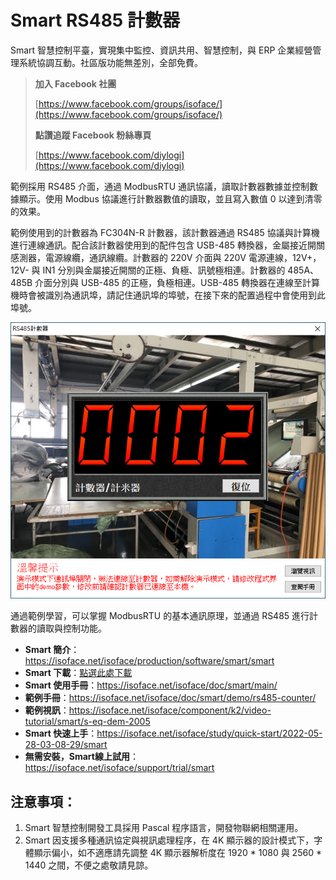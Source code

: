 # Smart RS485 計數器

Smart 智慧控制平臺，實現集中監控、資訊共用、智慧控制，與 ERP 企業經營管理系統協調互動。社區版功能無差別，全部免費。

> **加入 Facebook 社團**
>
> [https://www.facebook.com/groups/isoface/](https://www.facebook.com/groups/isoface/)
> 
> **點讚追蹤 Facebook 粉絲專頁**
> 
> [https://www.facebook.com/diylogi](https://www.facebook.com/diylogi)

範例採用 RS485 介面，通過 ModbusRTU 通訊協議，讀取計數器數據並控制數據顯示。使用 Modbus 協議進行計數器數值的讀取，並且寫入數值 0 以達到清零的效果。

範例使用到的計數器為 FC304N-R 計數器，該計數器通過 RS485 協議與計算機進行連線通訊。配合該計數器使用到的配件包含 USB-485 轉換器，金屬接近開關感測器，電源線纜，通訊線纜。計數器的 220V 介面與 220V 電源連線，12V+，12V- 與 IN1 分別與金屬接近開關的正極、負極、訊號極相連。計數器的 485A、485B 介面分別與 USB-485 的正極，負極相連。USB-485 轉換器在連線至計算機時會被識別為通訊埠，請記住通訊埠的埠號，在接下來的配置過程中會使用到此埠號。

![](images/20220920172735.png)

通過範例學習，可以掌握 ModbusRTU 的基本通訊原理，並通過 RS485 進行計數器的讀取與控制功能。


* **Smart 簡介**：https://isoface.net/isoface/production/software/smart/smart
* **Smart 下載**：[點選此處下載](https://github.com/isoface-iot/Smart/releases/latest)
* **Smart 使用手冊**：https://isoface.net/isoface/doc/smart/main/
* **範例手冊**：https://isoface.net/isoface/doc/smart/demo/rs485-counter/
* **範例視訊**：https://isoface.net/isoface/component/k2/video-tutorial/smart/s-eq-dem-2005
* **Smart 快速上手**：https://isoface.net/isoface/study/quick-start/2022-05-28-03-08-29/smart
* **無需安裝，Smart線上試用**：https://isoface.net/isoface/support/trial/smart

## 注意事項：
1. Smart 智慧控制開發工具採用 Pascal 程序語言，開發物聯網相關運用。
2. Smart 因支援多種通訊協定與視訊處理程序，在 4K 顯示器的設計模式下，字體顯示偏小，如不適應請先調整 4K 顯示器解析度在 1920 * 1080 與 2560 * 1440 之間，不便之處敬請見諒。